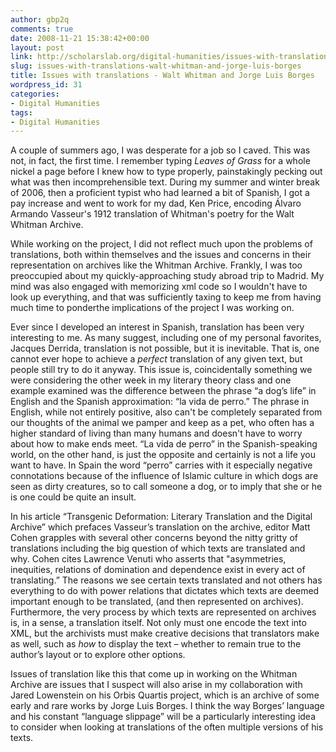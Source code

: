 ```yaml
---
author: gbp2q
comments: true
date: 2008-11-21 15:38:42+00:00
layout: post
link: http://scholarslab.org/digital-humanities/issues-with-translations-walt-whitman-and-jorge-luis-borges/
slug: issues-with-translations-walt-whitman-and-jorge-luis-borges
title: Issues with translations - Walt Whitman and Jorge Luis Borges
wordpress_id: 31
categories:
- Digital Humanities
tags:
- Digital Humanities
---
```


A couple of summers ago, I was desperate for a job so I caved. This was not, in fact, the first time. I remember typing _Leaves of Grass_ for a whole nickel a page before I knew how to type properly, painstakingly pecking out what was then incomprehensible text. During my summer and winter break of 2006, then a proficient typist who had learned a bit of Spanish, I got a pay increase and went to work for my dad, Ken Price, encoding Álvaro Armando Vasseur's 1912 translation of Whitman's poetry for the Walt Whitman Archive. 




While working on the project, I did not reflect much upon the problems of translations, both within themselves and the issues and concerns in their representation on archives like the Whitman Archive. Frankly, I was too preoccupied about my quickly-approaching study abroad trip to Madrid. My mind was also engaged with memorizing xml code so I wouldn't have to look up everything, and that was sufficiently taxing to keep me from having much time to ponderthe implications of the project I was working on. 




Ever since I developed an interest in Spanish, translation has been very interesting to me. As many suggest, including one of my personal favorites, Jacques Derrida, translation is not possible, but it is inevitable. That is, one cannot ever hope to achieve a _perfect_ translation of any given text, but people still try to do it anyway. This issue is, coincidentally something we were considering the other week in my literary theory class and one example examined was the difference between the phrase “a dog’s life” in English and the Spanish approximation: “la vida de perro.” The phrase in English, while not entirely positive, also can't be completely separated from our thoughts of the animal we pamper and keep as a pet, who often has a higher standard of living than many humans and doesn't have to worry about how to make ends meet. “La vida de perro” in the Spanish-speaking world, on the other hand, is just the opposite and certainly is not a life you want to have. In Spain the word “perro” carries with it especially negative connotations because of the influence of Islamic culture in which dogs are seen as dirty creatures, so to call someone a dog, or to imply that she or he is one could be quite an insult. 




In his article “Transgenic Deformation: Literary Translation and the Digital Archive” which prefaces Vasseur’s translation on the archive, editor Matt Cohen grapples with several other concerns beyond the nitty gritty of translations including the big question of which texts are translated and why. Cohen cites Lawrence Venuti who asserts that "asymmetries, inequities, relations of domination and dependence exist in every act of translating.” The reasons we see certain texts translated and not others has everything to do with power relations that dictates which texts are deemed important enough to be translated, (and then represented on archives). Furthermore, the very process by which texts are represented on archives is, in a sense, a translation itself. Not only must one encode the text into XML, but the archivists must make creative decisions that translators make as well, such as _how_ to display the text – whether to remain true to the author’s layout or to explore other options. 




Issues of translation like this that come up in working on the Whitman Archive are issues that I suspect will also arise in my collaboration with Jared Lowenstein on his Orbis Quartis project, which is an archive of some early and rare works by Jorge Luis Borges. I think the way Borges’ language and his constant “language slippage” will be a particularly interesting idea to consider when looking at translations of the often multiple versions of his texts.
